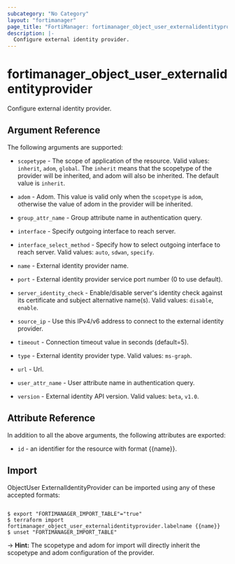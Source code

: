 ```yaml
---
subcategory: "No Category"
layout: "fortimanager"
page_title: "FortiManager: fortimanager_object_user_externalidentityprovider"
description: |-
  Configure external identity provider.
---
```


# fortimanager_object_user_externalidentityprovider
Configure external identity provider.

## Argument Reference


The following arguments are supported:

* `scopetype` - The scope of application of the resource. Valid values: `inherit`, `adom`, `global`. The `inherit` means that the scopetype of the provider will be inherited, and adom will also be inherited. The default value is `inherit`.
* `adom` - Adom. This value is valid only when the `scopetype` is `adom`, otherwise the value of adom in the provider will be inherited.

* `group_attr_name` - Group attribute name in authentication query.
* `interface` - Specify outgoing interface to reach server.
* `interface_select_method` - Specify how to select outgoing interface to reach server. Valid values: `auto`, `sdwan`, `specify`.

* `name` - External identity provider name.
* `port` - External identity provider service port number (0 to use default).
* `server_identity_check` - Enable/disable server's identity check against its certificate and subject alternative name(s). Valid values: `disable`, `enable`.

* `source_ip` - Use this IPv4/v6 address to connect to the external identity provider.
* `timeout` - Connection timeout value in seconds (default=5).
* `type` - External identity provider type. Valid values: `ms-graph`.

* `url` - Url.
* `user_attr_name` - User attribute name in authentication query.
* `version` - External identity API version. Valid values: `beta`, `v1.0`.



## Attribute Reference

In addition to all the above arguments, the following attributes are exported:
* `id` - an identifier for the resource with format {{name}}.

## Import

ObjectUser ExternalIdentityProvider can be imported using any of these accepted formats:
```

$ export "FORTIMANAGER_IMPORT_TABLE"="true"
$ terraform import fortimanager_object_user_externalidentityprovider.labelname {{name}}
$ unset "FORTIMANAGER_IMPORT_TABLE"
```
-> **Hint:** The scopetype and adom for import will directly inherit the scopetype and adom configuration of the provider.
